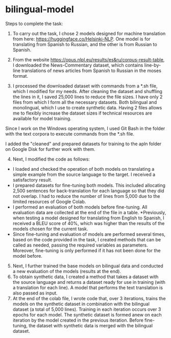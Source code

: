 # bilingual-model
Steps to complete the task:
1. To carry out the task, I chose 2 models designed for machine translation from here: https://huggingface.co/Helsinki-NLP. 
One model is for translating from Spanish to Russian, and the other is from Russian to Spanish.

2. From the website https://opus.nlpl.eu/results/es&ru/corpus-result-table, I downloaded the News-Commentary dataset, which contains line-by-line translations of news articles from Spanish to Russian in the moses format.

3. I processed the downloaded dataset with commands from a *.sh file, which I modified for my needs. After cleaning the dataset and shuffling the lines in it, I saved 25,000 lines to reduce the file sizes. 
I have only 2 files from which I form all the necessary datasets. Both bilingual and monolingual, which I use to create synthetic data. 
Having 2 files allows me to flexibly increase the dataset sizes if technical resources are available for model training.

Since I work on the Windows operating system, I used Git Bash in the folder with the text corpora to execute commands from the *.sh file.

I added the "cleaned" and prepared datasets for training to the apln folder on Google Disk for further work with them.

4. Next, I modified the code as follows:
- I loaded and checked the operation of both models on translating a simple example from the source language to the target. I received a satisfactory result.
- I prepared datasets for fine-tuning both models. This included allocating 2,500 sentences for back-translation for each language so that they did not overlap. I had to reduce the number of lines from 5,000 due to the limited resources of Google Colab.
- I performed an evaluation of both models before fine-tuning. All evaluation data are collected at the end of the file in a table. *Previously, when testing a model designed for translating from English to Spanish, I received a BLEU score of 40%, which was higher than the results of the models chosen for the current task.
- Since fine-tuning and evaluation of models are performed several times, based on the code provided in the task, I created methods that can be called as needed, passing the required variables as parameters. Moreover, fine-tuning is only performed if it has not been done for the model before.

5. Next, I further trained the base models on bilingual data and conducted a new evaluation of the models (results at the end).
6. To obtain synthetic data, I created a method that takes a dataset with the source language and returns a dataset ready for use in training (with a translation for each line). A model that performs the text translation is also passed as input.
7. At the end of the colab file, I wrote code that, over 3 iterations, trains the models on the synthetic dataset in combination with the bilingual dataset (a total of 5,000 lines). Training in each iteration occurs over 3 epochs for each model. The synthetic dataset is formed anew on each iteration by the model created in the previous iteration. Before fine-tuning, the dataset with synthetic data is merged with the bilingual dataset.
